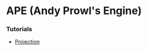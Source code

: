 # APE (Andy Prowl's Engine)

### Tutorials

- [Projection](Infrastructure/Documentation/docs/Projection/Projection.md)
